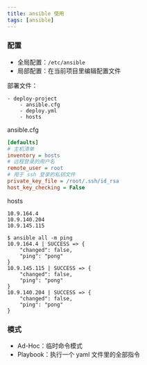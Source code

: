 ```yaml
---
title: ansible 使用
tags: [ansible]
---
```


### 配置

* 全局配置：`/etc/ansible`
* 局部配置：在当前项目里编辑配置文件

部署文件：

    - deploy-project
        - ansible.cfg
        - deploy.yml
        - hosts

ansible.cfg

``` cfg
[defaults]
# 主机清单
inventory = hosts
# 远程登录的用户名
remote_user = root
# 用于 ssh 登录的私钥文件
private_key_file = /root/.ssh/id_rsa
host_key_checking = False
```

hosts

```
10.9.164.4
10.9.140.204
10.9.145.115
```

    $ ansible all -m ping
    10.9.164.4 | SUCCESS => {
        "changed": false,
        "ping": "pong"
    }
    10.9.145.115 | SUCCESS => {
        "changed": false,
        "ping": "pong"
    }
    10.9.140.204 | SUCCESS => {
        "changed": false,
        "ping": "pong"
    }

### 模式

* Ad-Hoc：临时命令模式
* Playbook：执行一个 yaml 文件里的全部指令
